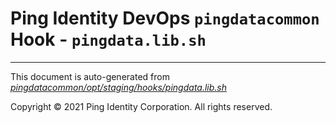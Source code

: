 
# Ping Identity DevOps `pingdatacommon` Hook - `pingdata.lib.sh`

---
This document is auto-generated from _[pingdatacommon/opt/staging/hooks/pingdata.lib.sh](https://github.com/pingidentity/pingidentity-docker-builds/blob/master/pingdatacommon/opt/staging/hooks/pingdata.lib.sh)_

Copyright © 2021 Ping Identity Corporation. All rights reserved.
